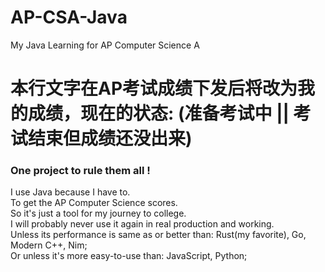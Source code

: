 # AP-CSA-Java
My Java Learning for AP Computer Science A

# 本行文字在AP考试成绩下发后将改为我的成绩，现在的状态: (准备考试中 || 考试结束但成绩还没出来)

### One project to rule them all !


I use Java because I have to.  
To get the AP Computer Science scores.  
So it's just a tool for my journey to college.  
I will probably never use it again in real production and working.  
Unless its performance is same as or better than: Rust(my favorite), Go, Modern C++, Nim;  
Or unless it's more easy-to-use than: JavaScript, Python;  


